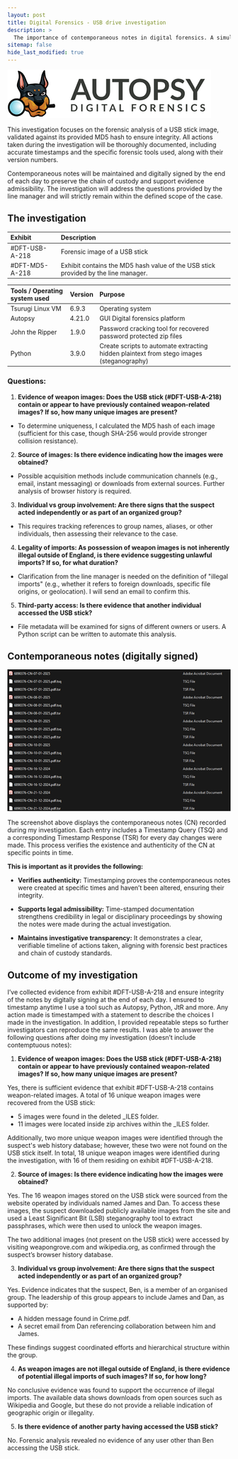 ```yaml
---
layout: post
title: Digital Forensics - USB drive investigation
description: >
  The importance of contemporaneous notes in digital forensics. A simulation where I act as a digital forensics expert to find malicious images from a USB drive taken as evidence.
sitemap: false
hide_last_modified: true
---
```

![800x400](/assets/img/blog/autopsy-logo.png "Autopsy")

This investigation focuses on the forensic analysis of a USB stick image, validated against its provided MD5 hash to ensure integrity. All actions taken during the investigation will be thoroughly documented, including accurate timestamps and the specific forensic tools used, along with their version numbers.

Contemporaneous notes will be maintained and digitally signed by the end of each day to preserve the chain of custody and support evidence admissibility. The investigation will address the questions provided by the line manager and will strictly remain within the defined scope of the case.

## The investigation

| Exhibit        | Description|
|:---------------|:-----------|
| #DFT-USB-A-218 |Forensic image of a USB stick |
| #DFT-MD5-A-218 |Exhibit contains the MD5 hash value of the USB stick provided by the line manager.|

| Tools / Operating system used | Version| Purpose |
|:---------------|:-----------|:--------------------|
|Tsurugi Linux VM|6.9.3|Operating system |
|Autopsy|4.21.0|GUI Digital forensics platform |
|John the Ripper|1.9.0 | Password cracking tool for recovered password protected zip files |
|Python|3.9.0 | Create scripts to automate extracting hidden plaintext from stego images (steganography) |

### Questions: 
1.	**Evidence of weapon images: Does the USB stick (#DFT-USB-A-218) contain or appear to have previously contained weapon-related images? If so, how many unique images are present?** 
-	To determine uniqueness, I calculated the MD5 hash of each image (sufficient for this case, though SHA-256 would provide stronger collision resistance).
2.	**Source of images: Is there evidence indicating how the images were obtained?** 
-	Possible acquisition methods include communication channels (e.g., email, instant messaging) or downloads from external sources. Further analysis of browser history is required.
3.	**Individual vs group involvement: Are there signs that the suspect acted independently or as part of an organized group?** 
-	This requires tracking references to group names, aliases, or other individuals, then assessing their relevance to the case.

4.	**Legality of imports: As possession of weapon images is not inherently illegal outside of England, is there evidence suggesting unlawful imports? If so, for what duration?** 
-	Clarification from the line manager is needed on the definition of "illegal imports" (e.g., whether it refers to foreign downloads, specific file origins, or geolocation). I will send an email to confirm this.
5.	**Third-party access: Is there evidence that another individual accessed the USB stick?**
-	File metadata will be examined for signs of different owners or users. A Python script can be written to automate this analysis.

## Contemporaneous notes (digitally signed)
![800x400](/assets/img/blog/df-cn-proof.png "CN-proof")

The screenshot above displays the contemporaneous notes (CN) recorded during my investigation. Each entry includes a Timestamp Query (TSQ) and a corresponding Timestamp Response (TSR) for every day changes were made. This process verifies the existence and authenticity of the CN at specific points in time.

**This is important as it provides the following:**

- **Verifies authenticity:** Timestamping proves the contemporaneous notes were created at specific times and haven’t been altered, ensuring their integrity.

- **Supports legal admissibility:** Time-stamped documentation strengthens credibility in legal or disciplinary proceedings by showing the notes were made during the actual investigation.

- **Maintains investigative transparency:** It demonstrates a clear, verifiable timeline of actions taken, aligning with forensic best practices and chain of custody standards.


## Outcome of my investigation
I’ve collected evidence from exhibit #DFT-USB-A-218 and ensure integrity of the notes by digitally signing at the end of each day. I ensured to timestamp anytime I use a tool such as Autopsy, Python, JtR and more. Any action made is timestamped with a statement to describe the choices I made in the investigation. In addition, I provided repeatable steps so further investigators can reproduce the same results. I was able to answer the following questions after doing my investigation (doesn’t include contemptuous notes):

1.	**Evidence of weapon images: Does the USB stick (#DFT-USB-A-218) contain or appear to have previously contained weapon-related images? If so, how many unique images are present?**

Yes, there is sufficient evidence that exhibit #DFT-USB-A-218 contains weapon-related images. A total of 16 unique weapon images were recovered from the USB stick:

-	5 images were found in the deleted _ILES folder.
-	11 images were located inside zip archives within the _ILES folder.

Additionally, two more unique weapon images were identified through the suspect's web history database; however, these two were not found on the USB stick itself. In total, 18 unique weapon images were identified during the investigation, with 16 of them residing on exhibit #DFT-USB-A-218.

2.	**Source of images: Is there evidence indicating how the images were obtained?**

Yes. The 16 weapon images stored on the USB stick were sourced from the website operated by individuals named James and Dan. To access these images, the suspect downloaded publicly available images from the site and used a Least Significant Bit (LSB) steganography tool to extract passphrases, which were then used to unlock the weapon images.

The two additional images (not present on the USB stick) were accessed by visiting weapongrove.com and wikipedia.org, as confirmed through the suspect’s browser history database.

3.	**Individual vs group involvement: Are there signs that the suspect acted independently or as part of an organized group?**

Yes. Evidence indicates that the suspect, Ben, is a member of an organised group. The leadership of this group appears to include James and Dan, as supported by:

-	A hidden message found in Crime.pdf.
-	A secret email from Dan referencing collaboration between him and James.

These findings suggest coordinated efforts and hierarchical structure within the group.

4.	**As weapon images are not illegal outside of England, is there evidence of potential illegal imports of such images? If so, for how long?** 

No conclusive evidence was found to support the occurrence of illegal imports. The available data shows downloads from open sources such as Wikipedia and Google, but these do not provide a reliable indication of geographic origin or illegality.

5.	**Is there evidence of another party having accessed the USB stick?**

No. Forensic analysis revealed no evidence of any user other than Ben accessing the USB stick.
